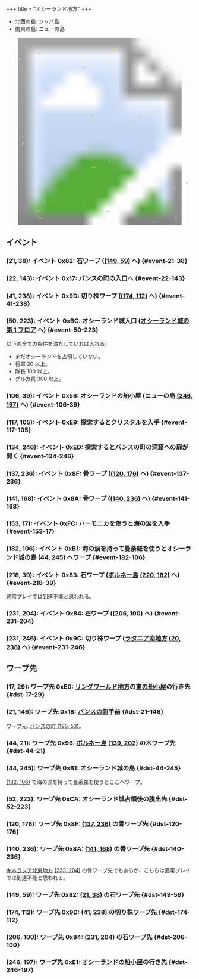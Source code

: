 +++
title = "オシーランド地方"
+++

* 北西の島: ジャバ島
* 南東の島: ニューの島

<!-- SVG {{{ -->
<svg width="1536" height="1536" viewbox="0 0 2048 2048">
<defs>
<image id="svg-asset-bg" width="2048" height="2048" href="map-11.webp" />
<image id="svg-asset-event" width="16" height="16" href="icon-event.png" />
<image id="svg-asset-destination" width="16" height="16" href="icon-destination.png" />
</defs>
<use href="#svg-asset-bg" x="0" y="0"></use>
<text class="caption-48" x="160" y="104" fill="pink">ジャバ島</text>
<text class="caption-48" x="1564" y="2016" fill="pink">ニューの島</text>
<text class="caption-24" x="96" y="248" fill="yellow">船</text>
<text class="caption-24" x="164" y="344" fill="yellow">石</text>
<text class="caption-24" x="352" y="212" fill="yellow">木</text>
<text class="caption-24" x="1188" y="512" fill="yellow">石</text>
<text class="caption-24" x="1168" y="124" fill="yellow">海の涙</text>
<text class="caption-32" x="848" y="280" fill="yellow">船</text>
<text class="caption-24" x="1740" y="352" fill="yellow">石</text>
<text class="caption-24" x="884" y="880" fill="yellow">クリスタル</text>
<text class="caption-24" x="1472" y="884" fill="yellow">転</text>
<text class="caption-24" x="1380" y="936" fill="yellow">切株</text>
<text class="caption-24" x="1152" y="1360" fill="yellow">骨</text>
<text class="caption-24" x="932" y="1424" fill="yellow">骨</text>
<text class="caption-24" x="1636" y="840" fill="yellow">石</text>
<text class="caption-32" x="144" y="1088" fill="yellow">バンス</text>
<text class="caption-48" x="216" y="1704" fill="yellow">オシーランド城</text>
<text class="caption-24" x="372" y="1976" fill="yellow">転</text>
<text class="caption-24" x="336" y="1896" fill="yellow">切株</text>
<text class="caption-24" x="1140" y="1904" fill="yellow">骨</text>
<text class="caption-24" x="1068" y="1912" fill="yellow">骨</text>
<text class="caption-24" x="1068" y="2012" fill="yellow">鍵</text>
<text class="caption-24" x="1992" y="1576" fill="yellow">船</text>
<text class="caption-24" x="1820" y="1656" fill="yellow">石</text>
<text class="caption-24" x="1844" y="1956" fill="yellow">切株</text>
<a href="#event-21-38">
<use href="#svg-asset-event" x="168" y="304"><title>(21, 38): イベント 0x82: 石ワープ ((149, 59) へ)</title></use>
</a>
<a href="#event-22-143">
<use href="#svg-asset-event" x="176" y="1144"><title>(22, 143): イベント 0x17: バンスの町の入口へ</title></use>
</a>
<a href="#event-41-238">
<use href="#svg-asset-event" x="328" y="1904"><title>(41, 238): イベント 0x9D: 切り株ワープ ((174, 112) へ)</title></use>
</a>
<a href="#event-50-223">
<use href="#svg-asset-event" x="400" y="1784"><title>(50, 223): イベント 0xBC: オシーランド城入口 (オシーランド城の第 1 フロアへ)</title></use>
</a>
<a href="#event-106-39">
<use href="#svg-asset-event" x="848" y="312"><title>(106, 39): イベント 0x56: オシーランドの船小屋 (ニューの島 (246, 197) へ)</title></use>
</a>
<a href="#event-117-105">
<use href="#svg-asset-event" x="936" y="840"><title>(117, 105): イベント 0xE9: 探索するとクリスタルを入手</title></use>
</a>
<a href="#event-134-246">
<use href="#svg-asset-event" x="1072" y="1968"><title>(134, 246): イベント 0xED: 探索するとバンスの町の洞窟への扉が開く</title></use>
</a>
<a href="#event-137-236">
<use href="#svg-asset-event" x="1096" y="1888"><title>(137, 236): イベント 0x8F: 骨ワープ ((120, 176) へ)</title></use>
</a>
<a href="#event-141-168">
<use href="#svg-asset-event" x="1128" y="1344"><title>(141, 168): イベント 0x8A: 骨ワープ ((140, 236) へ)</title></use>
</a>
<a href="#event-153-17">
<use href="#svg-asset-event" x="1224" y="136"><title>(153, 17): イベント 0xFC: ハーモニカを使うと海の涙を入手</title></use>
</a>
<a href="#event-182-106">
<use href="#svg-asset-event" x="1456" y="848"><title>(182, 106): イベント 0xB1: 海の涙を持って曼荼羅を使うとオシーランド城の島 (44, 245) へワープ</title></use>
</a>
<a href="#event-218-39">
<use href="#svg-asset-event" x="1744" y="312"><title>(218, 39): イベント 0x83: 石ワープ (ボルネー島 (220, 182) へ)</title></use>
</a>
<a href="#event-231-204">
<use href="#svg-asset-event" x="1848" y="1632"><title>(231, 204): イベント 0x84: 石ワープ ((206, 100) へ)</title></use>
</a>
<a href="#event-231-246">
<use href="#svg-asset-event" x="1848" y="1968"><title>(231, 246): イベント 0x9C: 切り株ワープ (ラタニア南地方 (20, 238) へ)</title></use>
</a>
<a href="#dst-21-146">
<use href="#svg-asset-destination" x="168" y="1168"><title>(21, 146): ワープ先 0x18: バンスの町手前</title></use>
</a>
<a href="#dst-149-59">
<use href="#svg-asset-destination" x="1192" y="472"><title>(149, 59): ワープ先 0x82: (21, 38) の石ワープ先</title></use>
</a>
<a href="#dst-206-100">
<use href="#svg-asset-destination" x="1648" y="800"><title>(206, 100): ワープ先 0x84: (231, 204) の石ワープ先</title></use>
</a>
<a href="#dst-140-236">
<use href="#svg-asset-destination" x="1120" y="1888"><title>(140, 236): ワープ先 0x8A: (141, 168) の骨ワープ先</title></use>
</a>
<a href="#dst-120-176">
<use href="#svg-asset-destination" x="960" y="1408"><title>(120, 176): ワープ先 0x8F: (137, 236) の骨ワープ先</title></use>
</a>
<a href="#dst-44-21">
<use href="#svg-asset-destination" x="352" y="168"><title>(44, 21): ワープ先 0x96: ボルネー島 (139, 202) の木ワープ先</title></use>
</a>
<a href="#dst-174-112">
<use href="#svg-asset-destination" x="1392" y="896"><title>(174, 112): ワープ先 0x9D: (41, 238) の切り株ワープ先</title></use>
</a>
<a href="#dst-44-245">
<use href="#svg-asset-destination" x="352" y="1960"><title>(44, 245): ワープ先 0xB1: オシーランド城の島</title></use>
</a>
<a href="#dst-52-223">
<use href="#svg-asset-destination" x="416" y="1784"><title>(52, 223): ワープ先 0xCA: オシーランド城占領後の脱出先</title></use>
</a>
<a href="#dst-17-29">
<use href="#svg-asset-destination" x="136" y="232"><title>(17, 29): ワープ先 0xE0: リングワールド地方の東の船小屋の行き先</title></use>
</a>
<a href="#dst-246-197">
<use href="#svg-asset-destination" x="1968" y="1576"><title>(246, 197): ワープ先 0xE1: オシーランドの船小屋の行き先</title></use>
</a>
</svg>
<!-- }}} -->


## イベント

### (21, 38): イベント 0x82: 石ワープ ([(149, 59)](#dst-149-59) へ) {#event-21-38}

### (22, 143): イベント 0x17: [バンスの町の入口](@/map/map-13a/_index.md#dst-197-48)へ {#event-22-143}

### (41, 238): イベント 0x9D: 切り株ワープ ([(174, 112)](#dst-174-112) へ) {#event-41-238}

### (50, 223): イベント 0xBC: オシーランド城入口 ([オシーランド城の第 1 フロア](@/map/map-15/_index.md#dst-148-53) へ) {#event-50-223}

以下の全ての条件を満たしていれば入れる:

* まだオシーランドを占領していない。
* 将軍 20 以上。
* 隊長 100 以上。
* グルカ兵 300 以上。

### (106, 39): イベント 0x56: オシーランドの船小屋 (ニューの島 [(246, 197)](#dst-246-197) へ) {#event-106-39}

### (117, 105): イベント 0xE9: 探索するとクリスタルを入手 {#event-117-105}

### (134, 246): イベント 0xED: 探索すると[バンスの町の洞窟への扉](@/map/map-13a/_index.md#event-198-15)が開く {#event-134-246}

### (137, 236): イベント 0x8F: 骨ワープ ([(120, 176)](#dst-120-176) へ) {#event-137-236}

### (141, 168): イベント 0x8A: 骨ワープ ([(140, 236)](#dst-140-236) へ) {#event-141-168}

### (153, 17): イベント 0xFC: ハーモニカを使うと海の涙を入手 {#event-153-17}

### (182, 106): イベント 0xB1: 海の涙を持って曼荼羅を使うとオシーランド城の島 [(44, 245)](#dst-44-245) へワープ {#event-182-106}

### (218, 39): イベント 0x83: 石ワープ ([ボルネー島](@/map/map-07/_index.md) [(220, 182)](@/map/map-07/_index.md#dst-220-182) へ) {#event-218-39}

通常プレイでは到達不能と思われる。

### (231, 204): イベント 0x84: 石ワープ ([(206, 100)](#dst-206-100) へ) {#event-231-204}

### (231, 246): イベント 0x9C: 切り株ワープ ([ラタニア南地方](@/map/map-08/_index.md) [(20, 238)](@/map/map-08/_index.md#dst-20-238) へ) {#event-231-246}


## ワープ先

### (17, 29): ワープ先 0xE0: [リングワールド地方](@/map/map-10/_index.md)の[東の船小屋](@/map/map-10/_index.md#event-234-135)の行き先 {#dst-17-29}

### (21, 146): ワープ先 0x18: [バンスの町](@/map/map-13a/_index.md#dst-197-48)手前 {#dst-21-146}

ワープ元: [バンスの町 (198, 53)](@/map/map-13a/_index.md#event-198-53)。

### (44, 21): ワープ先 0x96: [ボルネー島](@/map/map-07/_index.md) [(139, 202)](@/map/map-07/_index.md#event-139-202) の木ワープ先 {#dst-44-21}

### (44, 245): ワープ先 0xB1: オシーランド城の島 {#dst-44-245}

[(182, 106)](#event-182-106) で海の涙を持って曼荼羅を使うとここへワープ。

### (52, 223): ワープ先 0xCA: オシーランド城占領後の脱出先 {#dst-52-223}

### (120, 176): ワープ先 0x8F: [(137, 236)](#event-137-236) の骨ワープ先 {#dst-120-176}

### (140, 236): ワープ先 0x8A: [(141, 168)](#event-141-168) の骨ワープ先 {#dst-140-236}

[キネラシア北東地方](@/map/map-03/_index.md) [(233, 204)](@/map/map-03/_index.md#event-233-204) の骨ワープ先でもあるが、こちらは通常プレイでは到達不能と思われる。

### (149, 59): ワープ先 0x82: [(21, 38)](#event-21-38) の石ワープ先 {#dst-149-59}

### (174, 112): ワープ先 0x9D: [(41, 238)](#event-41-238) の切り株ワープ先 {#dst-174-112}

### (206, 100): ワープ先 0x84: [(231, 204)](#event-231-204) の石ワープ先 {#dst-206-100}

### (246, 197): ワープ先 0xE1: [オシーランドの船小屋](#event-106-39)の行き先 {#dst-246-197}


